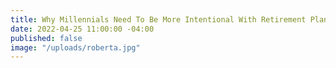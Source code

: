 ```yaml
---
title: Why Millennials Need To Be More Intentional With Retirement Planning
date: 2022-04-25 11:00:00 -04:00
published: false
image: "/uploads/roberta.jpg"
---
```


